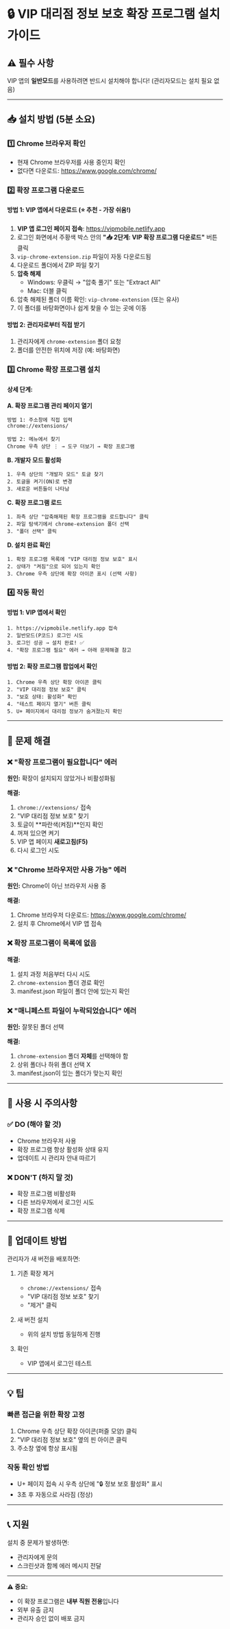 # 🔒 VIP 대리점 정보 보호 확장 프로그램 설치 가이드

## ⚠️ 필수 사항
VIP 앱의 **일반모드**를 사용하려면 반드시 설치해야 합니다!
(관리자모드는 설치 필요 없음)

---

## 📥 설치 방법 (5분 소요)

### 1️⃣ Chrome 브라우저 확인
- 현재 Chrome 브라우저를 사용 중인지 확인
- 없다면 다운로드: https://www.google.com/chrome/

### 2️⃣ 확장 프로그램 다운로드

#### 방법 1: VIP 앱에서 다운로드 (⭐ 추천 - 가장 쉬움!)

1. **VIP 앱 로그인 페이지 접속**: https://vipmobile.netlify.app
2. 로그인 화면에서 주황색 박스 안의 **"📥 2단계: VIP 확장 프로그램 다운로드"** 버튼 클릭
3. `vip-chrome-extension.zip` 파일이 자동 다운로드됨
4. 다운로드 폴더에서 ZIP 파일 찾기
5. **압축 해제**
   - Windows: 우클릭 → "압축 풀기" 또는 "Extract All"
   - Mac: 더블 클릭
6. 압축 해제된 폴더 이름 확인: `vip-chrome-extension` (또는 유사)
7. 이 폴더를 바탕화면이나 쉽게 찾을 수 있는 곳에 이동

#### 방법 2: 관리자로부터 직접 받기

1. 관리자에게 `chrome-extension` 폴더 요청
2. 폴더를 안전한 위치에 저장 (예: 바탕화면)

### 3️⃣ Chrome 확장 프로그램 설치

#### 상세 단계:

**A. 확장 프로그램 관리 페이지 열기**
```
방법 1: 주소창에 직접 입력
chrome://extensions/

방법 2: 메뉴에서 찾기
Chrome 우측 상단 ⋮ → 도구 더보기 → 확장 프로그램
```

**B. 개발자 모드 활성화**
```
1. 우측 상단의 "개발자 모드" 토글 찾기
2. 토글을 켜기(ON)로 변경
3. 새로운 버튼들이 나타남
```

**C. 확장 프로그램 로드**
```
1. 좌측 상단 "압축해제된 확장 프로그램을 로드합니다" 클릭
2. 파일 탐색기에서 chrome-extension 폴더 선택
3. "폴더 선택" 클릭
```

**D. 설치 완료 확인**
```
1. 확장 프로그램 목록에 "VIP 대리점 정보 보호" 표시
2. 상태가 "켜짐"으로 되어 있는지 확인
3. Chrome 우측 상단에 확장 아이콘 표시 (선택 사항)
```

### 4️⃣ 작동 확인

#### 방법 1: VIP 앱에서 확인
```
1. https://vipmobile.netlify.app 접속
2. 일반모드(P코드) 로그인 시도
3. 로그인 성공 → 설치 완료! ✅
4. "확장 프로그램 필요" 에러 → 아래 문제해결 참고
```

#### 방법 2: 확장 프로그램 팝업에서 확인
```
1. Chrome 우측 상단 확장 아이콘 클릭
2. "VIP 대리점 정보 보호" 클릭
3. "보호 상태: 활성화" 확인
4. "테스트 페이지 열기" 버튼 클릭
5. U+ 페이지에서 대리점 정보가 숨겨졌는지 확인
```

---

## 🔧 문제 해결

### ❌ "확장 프로그램이 필요합니다" 에러

**원인:** 확장이 설치되지 않았거나 비활성화됨

**해결:**
1. `chrome://extensions/` 접속
2. "VIP 대리점 정보 보호" 찾기
3. 토글이 **파란색(켜짐)**인지 확인
4. 꺼져 있으면 켜기
5. VIP 앱 페이지 **새로고침(F5)**
6. 다시 로그인 시도

### ❌ "Chrome 브라우저만 사용 가능" 에러

**원인:** Chrome이 아닌 브라우저 사용 중

**해결:**
1. Chrome 브라우저 다운로드: https://www.google.com/chrome/
2. 설치 후 Chrome에서 VIP 앱 접속

### ❌ 확장 프로그램이 목록에 없음

**해결:**
1. 설치 과정 처음부터 다시 시도
2. `chrome-extension` 폴더 경로 확인
3. manifest.json 파일이 폴더 안에 있는지 확인

### ❌ "매니페스트 파일이 누락되었습니다" 에러

**원인:** 잘못된 폴더 선택

**해결:**
1. `chrome-extension` 폴더 **자체**를 선택해야 함
2. 상위 폴더나 하위 폴더 선택 X
3. manifest.json이 있는 폴더가 맞는지 확인

---

## 📱 사용 시 주의사항

### ✅ DO (해야 할 것)
- Chrome 브라우저 사용
- 확장 프로그램 항상 활성화 상태 유지
- 업데이트 시 관리자 안내 따르기

### ❌ DON'T (하지 말 것)
- 확장 프로그램 비활성화
- 다른 브라우저에서 로그인 시도
- 확장 프로그램 삭제

---

## 🔄 업데이트 방법

관리자가 새 버전을 배포하면:

1. 기존 확장 제거
   - `chrome://extensions/` 접속
   - "VIP 대리점 정보 보호" 찾기
   - "제거" 클릭

2. 새 버전 설치
   - 위의 설치 방법 동일하게 진행

3. 확인
   - VIP 앱에서 로그인 테스트

---

## 💡 팁

### 빠른 접근을 위한 확장 고정
1. Chrome 우측 상단 확장 아이콘(퍼즐 모양) 클릭
2. "VIP 대리점 정보 보호" 옆의 핀 아이콘 클릭
3. 주소창 옆에 항상 표시됨

### 작동 확인 방법
- U+ 페이지 접속 시 우측 상단에 "🔒 정보 보호 활성화" 표시
- 3초 후 자동으로 사라짐 (정상)

---

## 📞 지원

설치 중 문제가 발생하면:
- 관리자에게 문의
- 스크린샷과 함께 에러 메시지 전달

---

**⚠️ 중요:**
- 이 확장 프로그램은 **내부 직원 전용**입니다
- 외부 유출 금지
- 관리자 승인 없이 배포 금지

